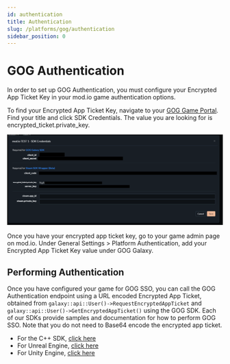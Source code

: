 ```yaml
---
id: authentication
title: Authentication
slug: /platforms/gog/authentication
sidebar_position: 0
---
```


# GOG Authentication

In order to set up GOG Authentication, you must configure your Encrypted App Ticket Key in your mod.io game authentication options.

To find your Encrypted App Ticket Key, navigate to your [GOG Game Portal](https://devportal.gog.com/panel/games). Find your title and click SDK Credentials. The value you are looking for is encrypted_ticket.private_key.

![gog_app_ticket.png](images//gog_app_ticket.png)

Once you have your encrypted app ticket key, go to your game admin page on mod.io. Under General Settings > Platform Authentication, add your Encrypted App Ticket Key value under GOG Galaxy.

## Performing Authentication

Once you have configured your game for GOG SSO, you can call the GOG Authentication endpoint using a URL encoded Encrypted App Ticket, obtained from `galaxy::api::User()->RequestEncryptedAppTicket` and `galaxy::api::User()->GetEncryptedAppTicket()` using the GOG SDK. Each of our SDKs provide samples and documentation for how to perform GOG SSO. Note that you do not need to Base64 encode the encrypted app ticket.

* For the C++ SDK, [click here](/cppsdk/getting-started/#ssoexternal-authentication)
* For Unreal Engine, [click here](/unreal/getting-started/#ssoexternal-authentication)
* For Unity Engine, [click here](/unity/getting-started/#authentication)